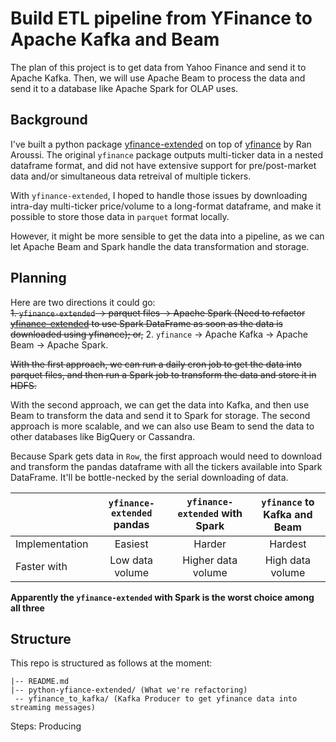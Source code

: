# Build ETL pipeline from YFinance to Apache Kafka and Beam
The plan of this project is to get data from Yahoo Finance and send it to Apache Kafka. Then, we will use Apache Beam to process the data and send it to a database like Apache Spark for OLAP uses.
## Background
I've built a python package [yfinance-extended](https://pypi.org/project/yfinance-extended/) on top of [yfinance](https://pypi.org/project/yfinance/) by Ran Aroussi. The original `yfinance` package outputs multi-ticker data in a nested dataframe format, and did not have extensive support for pre/post-market data and/or simultaneous data retreival of multiple tickers.<br/>

With `yfinance-extended`, I hoped to handle those issues by downloading intra-day multi-ticker price/volume to a long-format dataframe, and make it possible to store those data in `parquet` format locally.<br/>

However, it might be more sensible to get the data into a pipeline, as we can let Apache Beam and Spark handle the data transformation and storage.<br/>
## Planning
Here are two directions it could go:<br/>
~~1. `yfinance-extended` -> parquet files -> Apache Spark (Need to refactor [yfinance-extended](https://github.com/zhaohan-dong/yfinance-extended) to use Spark DataFrame as soon as the data is downloaded using yfinance); or,~~
2. `yfinance` -> Apache Kafka -> Apache Beam -> Apache Spark.

~~With the first approach, we can run a daily cron job to get the data into parquet files, and then run a Spark job to transform the data and store it in HDFS.<br/>~~

With the second approach, we can get the data into Kafka, and then use Beam to transform the data and send it to Spark for storage. The second approach is more scalable, and we can also use Beam to send the data to other databases like BigQuery or Cassandra.<br/>

Because Spark gets data in `Row`, the first approach would need to download and transform the pandas dataframe with all the tickers available into Spark DataFrame. It'll be bottle-necked by the serial downloading of data.<br/>

|                | `yfinance-extended` pandas | `yfinance-extended` with Spark | `yfinance` to Kafka and Beam |
|----------------|:--------------------------:|:------------------------------:|:----------------------------:|
| Implementation |          Easiest           |             Harder             |           Hardest            |
| Faster with    |      Low data volume       |       Higher data volume       |       High data volume       |

**Apparently the `yfinance-extended` with Spark is the worst choice among all three**

## Structure
This repo is structured as follows at the moment:
```
|-- README.md
|-- python-yfiance-extended/ (What we're refactoring)
 -- yfinance_to_kafka/ (Kafka Producer to get yfinance data into streaming messages)
```
Steps:
Producing
